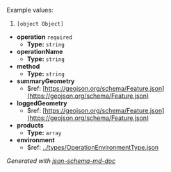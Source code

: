 Example values: 

 1. `[object Object]`
 - <b id="#/properties/operation">operation</b> `required`
	 - **Type:** `string`
 - <b id="#/properties/operationName">operationName</b>
	 - **Type:** `string`
 - <b id="#/properties/method">method</b>
	 - **Type:** `string`
 - <b id="#/properties/summaryGeometry">summaryGeometry</b>
	 - &#36;ref: [https://geojson.org/schema/Feature.json](https://geojson.org/schema/Feature.json)
 - <b id="#/properties/loggedGeometry">loggedGeometry</b>
	 - &#36;ref: [https://geojson.org/schema/Feature.json](https://geojson.org/schema/Feature.json)
 - <b id="#/properties/products">products</b>
	 - **Type:** `array`
 - <b id="#/properties/environment">environment</b>
	 - &#36;ref: [../types/OperationEnvironmentType.json](#..typesoperationenvironmenttype.json)

_Generated with [json-schema-md-doc](https://brianwendt.github.io/json-schema-md-doc/)_